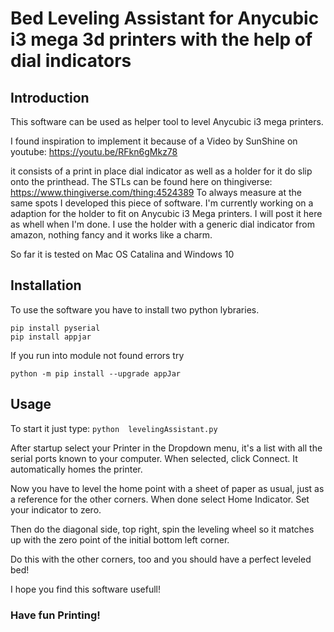 # Bed Leveling Assistant for Anycubic i3 mega 3d printers with the help of dial indicators

## Introduction
This software can be used as helper tool to level Anycubic i3 mega printers. 

I found inspiration to implement it because of a Video by SunShine on youtube: https://youtu.be/RFkn6gMkz78

it consists of a print in place dial indicator as well as a holder for it do slip onto the printhead.
The STLs can be found here on thingiverse: https://www.thingiverse.com/thing:4524389
To always measure at the same spots I developed this piece of software. 
I'm currently working on a adaption for the holder to fit on Anycubic i3 Mega printers. I will post it here as whell when I'm done.
I use the holder with a generic dial indicator from amazon, nothing fancy and it works like a charm. 


So far it is tested on Mac OS Catalina and Windows 10

## Installation
To use the software you have to install two python lybraries.
```
pip install pyserial
pip install appjar
```

If you run into module not found errors try 

`python -m pip install --upgrade appJar`

## Usage
To start it just type:
`python  levelingAssistant.py`

After startup select your Printer in the Dropdown menu, it's a list with all the serial ports known to your computer. 
When selected, click Connect. It automatically homes the printer.

Now you have to level the home point with a sheet of paper as usual, just as a reference for the other corners. 
When done select Home Indicator.
Set your indicator to zero. 

Then do the diagonal side, top right, spin the leveling wheel so it matches up with the zero point of the initial bottom left corner. 

Do this with the other corners, too and you should have a perfect leveled bed!


I hope you find this software usefull!

### Have fun Printing! 


